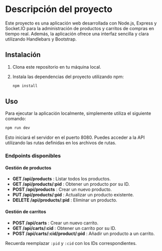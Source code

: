 # Descripción del proyecto

Este proyecto es una aplicación web desarrollada con Node.js, Express y Socket.IO para la administración de productos y carritos de compras en tiempo real. Además, la aplicación ofrece una interfaz sencilla y clara utilizando Handlebars y Bootstrap.

## Instalación

1. Clona este repositorio en tu máquina local.
2. Instala las dependencias del proyecto utilizando npm:

   ```bash
   npm install
   ```

## Uso

Para ejecutar la aplicación localmente, simplemente utiliza el siguiente comando:

   ```bash
   npm run dev
   ```
Esto iniciará el servidor en el puerto 8080. Puedes acceder a la API utilizando las rutas definidas en los archivos de rutas.

### Endpoints disponibles

#### Gestión de productos
- **GET /api/products** : Listar todos los productos.
- **GET /api/products/:pid** : Obtener un producto por su ID.
- **POST /api/products** : Crear un nuevo producto.
- **PUT /api/products/:pid** : Actualizar un producto existente.
- **DELETE /api/products/:pid** : Eliminar un producto.

#### Gestión de carritos
- **POST /api/carts** : Crear un nuevo carrito.
- **GET /api/carts/:cid** : Obtener un carrito por su ID.
- **POST /api/carts/:cid/product/:pid** : Añadir un producto a un carrito.

Recuerda reemplazar `:pid` y `:cid` con los IDs correspondientes.